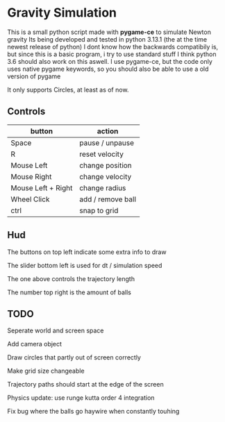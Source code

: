 # Gravity Simulation

This is a small python script made with **pygame-ce** to simulate Newton gravity
Its being developed and tested in python 3.13.1 (the at the time newest release of python)
I dont know how the backwards compatibily is, but since this is a basic program, i try to use standard stuff
I think python 3.6 should also work on this aswell.
I use pygame-ce, but the code only uses native pygame keywords, so you should also be able to use a old version of pygame

It only supports Circles, at least as of now.

## Controls

| button             | action            |
|--------------------|-------------------|
| Space              | pause / unpause   |
| R                  | reset velocity    |
| Mouse Left         | change position   |
| Mouse Right        | change velocity   |
| Mouse Left + Right | change radius     |
| Wheel Click        | add / remove ball |
| ctrl               | snap to grid      |

## Hud

The buttons on top left indicate some extra info to draw

The slider bottom left is used for dt / simulation speed

The one above controls the trajectory length

The number top right is the amount of balls

## TODO

Seperate world and screen space

Add camera object

Draw circles that partly out of screen correctly

Make grid size changeable

Trajectory paths should start at the edge of the screen

Physics update: use runge kutta order 4 integration

Fix bug where the balls go haywire when constantly touhing